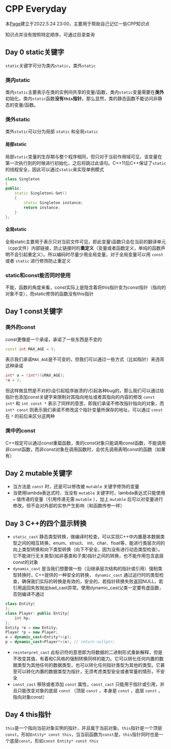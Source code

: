 # CPP Everyday 

本[Page](https://lqy845650069.github.io)建立于2022.5.24 23:00，主要用于帮助自己记忆一些CPP知识点

知识点并没有按照特定顺序，可通过目录查询

## Day 0 static关键字
`static`关键字可分为类内`static`，类外`static`

### 类内static
类内`static`主要表示在类的实例间共享的变量/函数，类内`static`变量需要在**类外**初始化，类内`static`函数**没有`this`指针**。那么显然，类的静态函数不能访问非静态的变量/函数。

### 类外static
类外`static`可以分为局部 `static` 和全局`static`
####  局部static
局部`static`变量的生存期与整个程序相同，但只对于当前作用域可见，该变量在第一次执行到的时候进行初始化，之后将跳过此语句。C++11后C++保证了`static`的线程安全，因此可以通过`static`来实现单例模式
```C++
class Singleton
{
public:
	static Singleton& Get()
	{
		static Singleton instance;
		return instance;
	}
};
```

####  全局static
全局static主要用于表示只对当前文件可见，即此变量\函数只会在当前的翻译单元（cpp文件）内部链接，防止链接时的**重定义**（变量或者函数定义，单纯的函数声明不会引起重定义）。所以编码时尽量少用全局变量，对于全局变量可以用 `const` 或者 `static` 进行修饰防止重定义

### static和const能否同时使用
不能，函数的角度来看，const实际上是隐含着将this指针变为const指针（指向的对象不变），而static修饰的函数没有this指针

## Day 1 const关键字

### 类外的const
const更像是一个承诺，承诺了一些东西是不变的
```C++
const int MAX_AGE = 5;
```
表示我们承诺`MAX_AGE`是不可变的，但我们可以通过一些方式（比如指针）来违背这种承诺
```C++
int* a = (int*)(&MAX_AGE);
*a = 2;
```
但这样做显然是不对的\会引起程序崩溃的\引起各种bug的，那么我们可以通过给指针也添加const关键字来限制对其指向地址或者其指向的内容的修改
`const int*` 和 `int const *` 表示了同样的意思，即我们承诺不修改指针指向的对象，而 `int* const` 则表示我们承诺不修改这个指针变量所保存的地址，可以通过 `const` 在 `*` 的前后来区分这两种

### 类中的const
C++规定可以通过const重载函数，类的const对象只能调用const函数，不能调用非const函数，而非const对象在调用函数时，会优先调用表明const的函数（如果有）

## Day 2 mutable关键字
- 当方法是 `const` 时，还是可以修改被 `mutable` 关键字修饰的变量
- 当使用lambda表达式时，当没有 `mutable` 关键字时，lambda表达式只能使用 `=` 值传递的变量（引用传递无需 `mutable` ），加上 `mutable` 后可以对变量进行修改，但不会对外部的实参产生影响（和函数传参一样）

## Day 3 C++的四个显示转换
- `static_cast` 静态类型转换，做编译时检查，可以实现C++中内置基本数据类型之间的相互转换，enum、struct、 int、char、float等，能进行类层次间的向上类型转换和向下类型转换（向下不安全，因为没有进行动态类型检查）。它不能进行无关类型(如非基类和子类)指针之间的转换，也不能作用包含底层const的对象
- `dynamic_cast` 是当我们想要做一些（沿继承层次结构的指针或引用）强制类型转换时，C++提供的一种安全的转换， `dynamic_cast` 通过运行时的类型检查，确保我们实际的转换是有效的，安全的，若指针转换失败返回NULL，若引用返回失败抛出bad_cast异常。使用dynamic_cast父类一定要有虚函数，否则编译不通过
```C++
class Entity{
};
class Player: public Entity{
	int hp;
};
Entity *e = new Entity;
Player *p = new Player;
e = dynamic_cast<Entity*>(p);
p = dynamic_cast<Player*>(e); // return nullptr;
```
- `reinterpret_cast` 此标识符的意思即为将数据的二进制形式重新解释，但是不改变其值，有着和C风格的强制转换同样的能力。它可以转化任何内置的数据类型为其他任何的数据类型，也可以转化任何指针类型为其他的类型。它甚至可以转化内置的数据类型为指针，无须考虑类型安全或者常量的情形，不安全
- `const_cast` 移除或者添加 `const` 属性，`const_cast` 只能用于指针或引用，并且只能改变对象的底层 `const` （顶层 `const` ，本身是 `const` ，底层 `const` ，指向对象const）

## Day 4 this指针
`this`是一个指向当前对象实例的指针，并且属于当前对象。`this`指针是一个顶层`const`，形如`Entity* const this`，当当前函数为`const`是，`this`指针同时也是一个底层`const`，形如`const Entity* const this`

